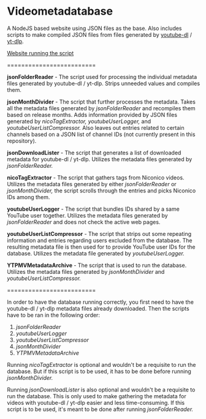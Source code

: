 # Videometadatabase
A NodeJS based website using JSON files as the base. Also includes scripts to make compiled JSON files from files generated by [youtube-dl](https://ytdl-org.github.io/youtube-dl/index.html) / [yt-dlp](https://github.com/yt-dlp/yt-dlp).

[Website running the script](https://finnrepo.a2hosted.com/YTPMV_Database)

=========================

__jsonFolderReader__ - The script used for processing the individual metadata files generated by youtube-dl / yt-dlp. Strips unneeded values and compiles them.

__jsonMonthDivider__ - The script that further processes the metadata. Takes all the metadata files generated by _jsonFolderReader_ and recompiles them based on release months. Adds information provided by JSON files generated by _nicoTagExtractor,_ _youtubeUserLogger,_ and _youtubeUserListCompressor._ Also leaves out entries related to certain channels based on a JSON list of channel IDs (not currently present in this repository).

__jsonDownloadLister__ - The script that generates a list of downloaded metadata for youtube-dl / yt-dlp. Utilizes the metadata files generated by _jsonFolderReader._

__nicoTagExtractor__ - The script that gathers tags from Niconico videos. Utilizes the metadata files generated by either _jsonFolderReader_ or _jsonMonthDivider,_ the script scrolls through the entries and picks Niconico IDs among them.

__youtubeUserLogger__ - The script that bundles IDs shared by a same YouTube user together. Utilizes the metadata files generated by _jsonFolderReader_ and does not check the active web pages.

__youtubeUserListCompressor__ - The script that strips out some repeating information and entries regarding users excluded from the database. The resulting metadata file is then used for to provide YouTube user IDs for the database. Utilizes the metadata file generated by _youtubeUserLogger._

__YTPMVMetadataArchive__ - The script that is used to run the database. Utilizes the metadata files generated by _jsonMonthDivider_ and _youtubeUserListCompressor._

=========================

In order to have the database running correctly, you first need to have the youtube-dl / yt-dlp metadata files already downloaded. Then the scripts have to be ran in the following order:

1. _jsonFolderReader_
2. _youtubeUserLogger_
3. _youtubeUserListCompressor_
4. _jsonMonthDivider_
5. _YTPMVMetadataArchive_

Running _nicoTagExtractor_ is optional and wouldn't be a requisite to run the database. But if this script is to be used, it has to be done before running _jsonMonthDivider._

Running _jsonDownloadLister_ is also optional and wouldn't be a requisite to run the database. This is only used to make gathering the metadata for videos with youtube-dl / yt-dlp easier and less time-consuming. If this script is to be used, it's meant to be done after running _jsonFolderReader._